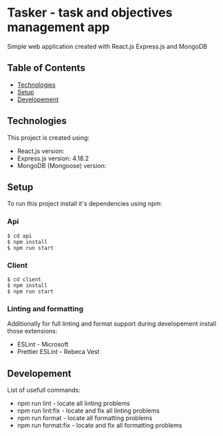 # Tasker - task and objectives management app
Simple web application created with React.js Express.js and MongoDB

## Table of Contents
* [Technologies](#technologies)
* [Setup](#setup)
* [Developement](#developement)

## Technologies
This project is created using:
* React.js version:
* Express.js version: 4.18.2
* MongoDB (Mongoose) version:

## Setup
To run this project install it's dependencies using npm:

### Api
```
$ cd api
$ npm install
$ npm run start
```

### Client
```
$ cd client
$ npm install
$ npm run start
```

### Linting and formatting
Additionally for full linting and format support during developement install those extensions:
* ESLint - Microsoft
* Prettier ESLint - Rebeca Vest

## Developement
List of usefull commands:
* npm run lint - locate all linting problems
* npm run lint:fix - locate and fix all linting problems
* npm run format - locate all formatting problems
* npm run format:fix - locate and fix all formatting problems